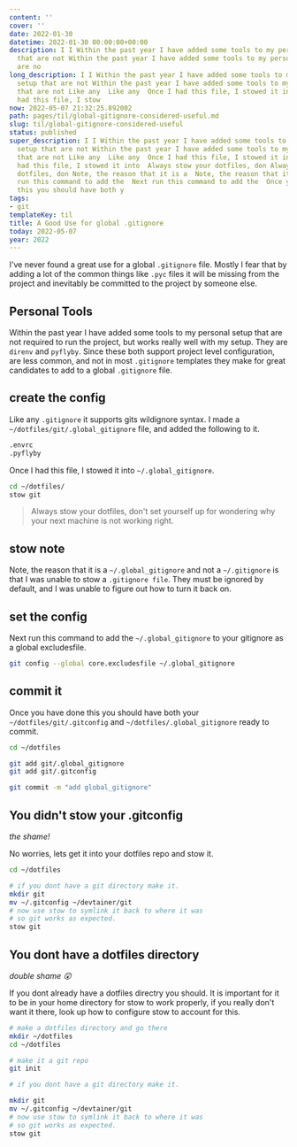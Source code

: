 ```yaml
---
content: ''
cover: ''
date: 2022-01-30
datetime: 2022-01-30 00:00:00+00:00
description: I I Within the past year I have added some tools to my personal setup
  that are not Within the past year I have added some tools to my personal setup that
  are no
long_description: I I Within the past year I have added some tools to my personal
  setup that are not Within the past year I have added some tools to my personal setup
  that are not Like any  Like any  Once I had this file, I stowed it into  Once I
  had this file, I stow
now: 2022-05-07 21:32:25.892002
path: pages/til/global-gitignore-considered-useful.md
slug: til/global-gitignore-considered-useful
status: published
super_description: I I Within the past year I have added some tools to my personal
  setup that are not Within the past year I have added some tools to my personal setup
  that are not Like any  Like any  Once I had this file, I stowed it into  Once I
  had this file, I stowed it into  Always stow your dotfiles, don Always stow your
  dotfiles, don Note, the reason that it is a  Note, the reason that it is a  Next
  run this command to add the  Next run this command to add the  Once you have done
  this you should have both y
tags:
- git
templateKey: til
title: A Good Use for global .gitignore
today: 2022-05-07
year: 2022
---
```


I've never found a great use for a global `.gitignore` file.  Mostly I fear
that by adding a lot of the common things like `.pyc` files it will be missing
from the project and inevitably be committed to the project by someone else.

## Personal Tools

Within the past year I have added some tools to my personal setup that are not
required to run the project, but works really well with my setup.  They are
`direnv` and `pyflyby`.  Since these both support project level configuration,
are less common, and not in most  `.gitignore` templates they make for great
candidates to add to a global `.gitignore` file.

## create the config

Like any `.gitignore` it supports gits wildignore syntax.  I made a
`~/dotfiles/git/.global_gitignore` file, and added the following to it.

```bash
.envrc
.pyflyby
```

Once I had this file, I stowed it into `~/.global_gitignore`.

``` bash
cd ~/dotfiles/
stow git
```

> Always stow your dotfiles, don't set yourself up for wondering why your next
> machine is not working right.

## stow note

Note, the reason that it is a `~/.global_gitignore` and not a `~/.gitignore` is
that I was unable to stow a `.gitignore file`.  They must be ignored by
default, and I was unable to figure out how to turn it back on.

## set the config

Next run this command to add the `~/.global_gitignore` to your gitignore as a
global excludesfile.

```bash
git config --global core.excludesfile ~/.global_gitignore
```

## commit it

Once you have done this you should have both your `~/dotfiles/git/.gitconfig`
and `~/dotfiles/.global_gitignore` ready to commit.

```bash
cd ~/dotfiles

git add git/.global_gitignore
git add git/.gitconfig

git commit -m "add global_gitignore"
```

## You didn't stow your .gitconfig

_the shame!_

No worries, lets get it into your dotfiles repo and stow it.

```bash
cd ~/dotfiles

# if you dont have a git directory make it.
mkdir git
mv ~/.gitconfig ~/devtainer/git
# now use stow to symlink it back to where it was
# so git works as expected.
stow git
```

## You dont have a dotfiles directory

_double shame 😲_

If you dont already have a dotfiles directry you should.  It is important for
it to be in your home directory for stow to work properly, if you really don't
want it there, look up how to configure stow to account for this.

```bash
# make a dotfiles directory and go there
mkdir ~/dotfiles
cd ~/dotfiles

# make it a git repo
git init

# if you dont have a git directory make it.

mkdir git
mv ~/.gitconfig ~/devtainer/git
# now use stow to symlink it back to where it was
# so git works as expected.
stow git
```